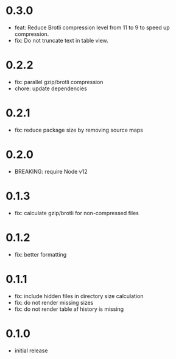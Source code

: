 # 0.3.0

- feat: Reduce Brotli compression level from 11 to 9 to speed up compression.
- fix: Do not truncate text in table view.

# 0.2.2

- fix: parallel gzip/brotli compression
- chore: update dependencies

# 0.2.1

- fix: reduce package size by removing source maps

# 0.2.0

- BREAKING: require Node v12

# 0.1.3

- fix: calculate gzip/brotli for non-compressed files

# 0.1.2

- fix: better formatting

# 0.1.1

- fix: include hidden files in directory size calculation
- fix: do not render missing sizes
- fix: do not render table af history is missing

# 0.1.0

- initial release

